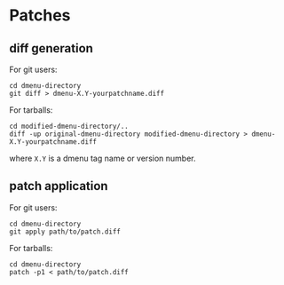 Patches
=======

diff generation
---------------
For git users:

    cd dmenu-directory
    git diff > dmenu-X.Y-yourpatchname.diff

For tarballs:

    cd modified-dmenu-directory/..
    diff -up original-dmenu-directory modified-dmenu-directory > dmenu-X.Y-yourpatchname.diff

where `X.Y` is a dmenu tag name or version number.


patch application
-----------------
For git users:

    cd dmenu-directory
    git apply path/to/patch.diff

For tarballs:

    cd dmenu-directory
    patch -p1 < path/to/patch.diff
